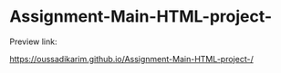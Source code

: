 # Assignment-Main-HTML-project-

Preview link:

https://oussadikarim.github.io/Assignment-Main-HTML-project-/

